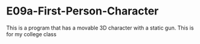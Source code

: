 # E09a-First-Person-Character

This is a program that has a movable 3D character with a static gun. This is for my college class